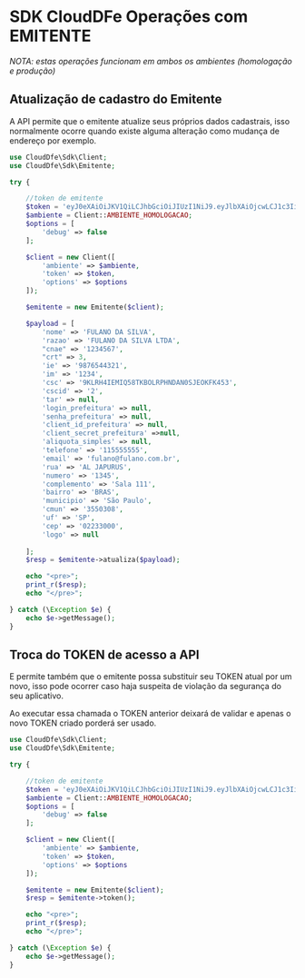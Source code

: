 # SDK CloudDFe Operações com EMITENTE

*NOTA: estas operações funcionam em ambos os ambientes (homologação e produção)*

## Atualização de cadastro do Emitente

A API permite que o emitente atualize seus próprios dados cadastrais, isso normalmente ocorre quando existe alguma alteração como mudança de endereço por exemplo.

```php
use CloudDfe\Sdk\Client;
use CloudDfe\Sdk\Emitente;

try {

    //token de emitente
    $token = 'eyJ0eXAiOiJKV1QiLCJhbGciOiJIUzI1NiJ9.eyJlbXAiOjcwLCJ1c3IiOiIyIiwidHAiOjIsImlhdCI6MTU4MDkzNzM3MH0.KvSUt2x8qcu4Rtp2XNTOINqR-3c5V8iyITDmLoUF_SE';
    $ambiente = Client::AMBIENTE_HOMOLOGACAO;
    $options = [
        'debug' => false
    ];

    $client = new Client([
        'ambiente' => $ambiente,
        'token' => $token,
        'options' => $options
    ]);

    $emitente = new Emitente($client);

    $payload = [
        'nome' => 'FULANO DA SILVA',
        'razao' => 'FULANO DA SILVA LTDA',
        "cnae" => '1234567',
        "crt" => 3,
        'ie' => '9876544321',
        'im' => '1234',
        'csc' => '9KLRH4IEMIQ58TKBOLRPHNDAN0SJEOKFK453',
        'cscid' => '2',
        'tar' => null,
        'login_prefeitura' => null,
        'senha_prefeitura' => null,
        'client_id_prefeitura' => null,
        'client_secret_prefeitura' =>null,
        'aliquota_simples' => null,
        'telefone' => '115555555',
        'email' => 'fulano@fulano.com.br',
        'rua' => 'AL JAPURUS',
        'numero' => '1345',
        'complemento' => 'Sala 111',
        'bairro' => 'BRAS',
        'municipio' => 'São Paulo',
        'cmun' => '3550308',
        'uf' => 'SP',
        'cep' => '02233000',
        'logo' => null
        
    ];
    $resp = $emitente->atualiza($payload);

    echo "<pre>";
    print_r($resp);
    echo "</pre>";

} catch (\Exception $e) {
    echo $e->getMessage();
}
```


## Troca do TOKEN de acesso a API

E permite também que o emitente possa substituir seu TOKEN atual por um novo, isso pode ocorrer caso haja suspeita de violação da segurança do seu aplicativo.

Ao executar essa chamada o TOKEN anterior deixará de validar e apenas o novo TOKEN criado porderá ser usado.

```php
use CloudDfe\Sdk\Client;
use CloudDfe\Sdk\Emitente;

try {

    //token de emitente
    $token = 'eyJ0eXAiOiJKV1QiLCJhbGciOiJIUzI1NiJ9.eyJlbXAiOjcwLCJ1c3IiOiIyIiwidHAiOjIsImlhdCI6MTU4MDkzNzM3MH0.KvSUt2x8qcu4Rtp2XNTOINqR-3c5V8iyITDmLoUF_SE';
    $ambiente = Client::AMBIENTE_HOMOLOGACAO;
    $options = [
        'debug' => false
    ];

    $client = new Client([
        'ambiente' => $ambiente,
        'token' => $token,
        'options' => $options
    ]);

    $emitente = new Emitente($client);
    $resp = $emitente->token();

    echo "<pre>";
    print_r($resp);
    echo "</pre>";

} catch (\Exception $e) {
    echo $e->getMessage();
}
```

